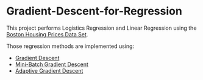 # Gradient-Descent-for-Regression

This project performs Logistics Regression and Linear Regression using the [Boston Housing Prices Data Set](). 

Those regression methods are implemented using: 

* [Gradient Descent](https://en.wikipedia.org/wiki/Gradient_descent)
* [Mini-Batch Gradient Descent](https://en.wikipedia.org/wiki/Stochastic_gradient_descent) 
* [Adaptive Gradient Descent](https://en.wikipedia.org/wiki/Stochastic_gradient_descent) 
